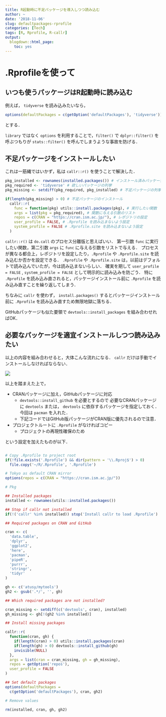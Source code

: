 ```yaml
---
title: R起動時に不足パッケージを導入しつつ読み込む
author: ~
date: '2018-11-06'
slug: defaultpackages-rprofile
categories: [Tech]
tags: [R, Rprofile, R-callr]
output:
  blogdown::html_page: 
    toc: yes
---
```


# .Rprofileを使って

## いつも使うパッケージはR起動時に読み込む

例えば， `tidyverse` を読み込みたいなら，

```r
options(defaultPackages = c(getOption('defaultPackages'), 'tidyverse'))
```

とする．

`library` ではなく `options` を利用することで，`filter()` で `dplyr::filter()` を呼ぶつもりが `stats::filter()` を呼んでしまうような事故を防げる．

## 不足パッケージをインストールしたい

これは一筋縄ではいかず，私は `callr::r()` を使うことで解決した．

```r
pkg_installed <- rownames(installed.packages()) # インストール済みパッケージの列挙
pkg_required <- 'tidyverse' # 欲しいパッケージの列挙
pkg_missing <- setdiff(pkg_required, pkg_installed) # 不足パッケージの列挙

if(length(pkg_missing) > 0) # 不足パッケージのインストール
  callr::r(
    func = function(pkg) utils::install.packages(pkg), # 実行したい関数
    args = list(pkg = pkg_required), # 関数に与える引数のリスト
    repos = c(CRAN = "https://cran.ism.ac.jp/"), # レポジトリの設定
    user_profile = FALSE, # .Rprofile を読み込まないよう設定
    system_profile = FALSE # .Rprofile.site を読み込まないよう設定
  )
```

`callr::r()` は `do.call` のプロセス分離版と思えばいい．
第一引数 `func` に実行したい関数，第二引数 `args` に `func` に与える引数をリストで与える．
プロセスが異なる都合上，レポジトリを設定したり，`.Rprofile` や `.Rprofile.site` を読み込むか否かを設定できる．
`.Rprofile` や `.Rprofile.site` は，以前はデフォルトで読み込んでいたが，今は読み込まないらしい．
確実を期して `user_profile = FALSE` , `system_profile = FALSE` として明示的に読み込みを防ごう．
特に `.Rprofile` を読み込み直されると，パッケージインストール前に `.Rprofile` を読み込み直すことを繰り返してしまう．

ちなみに `callr` を使わず， `install.packages()` するとパッケージインストール前に `.Rprofile` を読み込み直すため無限地獄に落ちる．

GitHubパッケージも似た要領で `devtools::install_packages` を組み合わせればOK．

## 必要なパッケージを適宜インストールしつつ読み込みたい

以上の内容を組み合わせると，大体こんな流れになる．
`callr` だけは手動でインストールしなければならない．

![](/images/Rprofile-defaultPackages-uml.png)

<!--
@startuml
start
:CRANレポジトリを設定;
:インストール済みのパッケージを列挙;
if (callrは導入済みか) then (no)
  :.Rprofile読み込み中止;
  stop
else (yes)
  :必要なパッケージを列挙;
  :不足パッケージを導入 (callr::r_vanilla内);
  :デフォルトパッケージを設定;
  :変数を掃除;
  :.Rprofile読み込み完了;
end
@enduml
-->

以上を踏まえた上で，

- CRANパッケージに加え，GitHubパッケージに対応
    - `devtools::install_github` を必要とするので
      必要なCRANパッケージに `devtools` または， 
      `devtools` に依存するパッケージを指定しておく．
      今回は `pacman` を入れた．
    - 下記コードではGitHub版パッケージがCRAN版に優先されるので注意．
- プロジェクトルートに `.Rprofile` がなければコピー
    - プロジェクトの再現性確保のため

という設定を加えたものが以下．

```r

# Copy .Rprofile to project root
if(!file.exists('.Rprofile') && dir(pattern = '\\.Rproj$') > 0)
  file.copy('~/R/.Rprofile', '.Rprofile')

# Tokyo as default CRAN mirror
options(repos = c(CRAN = "https://cran.ism.ac.jp/"))

# Pkg

## Installed packages
installed <- rownames(utils::installed.packages())

## Stop if callr not installed
if(!('callr' %in% installed)) stop('Install callr to load .Rprofile') 

## Required packages on CRAN and GitHub

cran <- c(
  'data.table',
  'dplyr',
  'ggplot2',
  'here',
  'pacman',
  'pipeR',
  'purrr',
  'stringr',
  'tidyr'
)

gh <- c('atusy/mytools')
gh2 <- gsub('.*/', '', gh)

## Which required packages are not installed?

cran_missing <- setdiff(c('devtools', cran), installed)
gh_missing <- gh[!(gh2 %in% installed)]

## Install missing packages

callr::r(
  function(cran, gh) {
    if(length(cran) > 0) utils::install.packages(cran)
    if(length(gh) > 0) devtools::install_github(gh)
    invisible(NULL)
  },
  args = list(cran = cran_missing, gh = gh_missing),
  repos = getOption('repos'),
  user_profile = FALSE
)

## Set default packages
options(defaultPackages =
  c(getOption('defaultPackages'), cran, gh2)

# Remove values

rm(installed, cran, gh, gh2)


```

